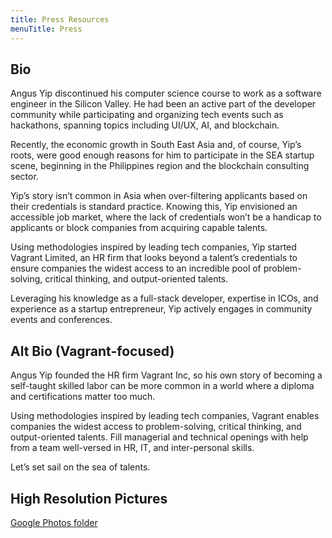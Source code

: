 ```yaml
---
title: Press Resources
menuTitle: Press
---
```


## Bio

Angus Yip discontinued his computer science course to work as a software engineer in the Silicon Valley. He had been an active part of the developer community while participating and organizing tech events such as hackathons, spanning topics including UI/UX, AI, and blockchain.

Recently, the economic growth in South East Asia and, of course, Yip’s roots, were good enough reasons for him to participate in the SEA startup scene, beginning in the Philippines region and the blockchain consulting sector.

Yip’s story isn’t common in Asia when over-filtering applicants based on their credentials is standard practice. Knowing this, Yip envisioned an accessible job market, where the lack of credentials won’t be a handicap to applicants or block companies from acquiring capable talents.

Using methodologies inspired by leading tech companies, Yip started Vagrant Limited, an HR firm that looks beyond a talent’s credentials to ensure companies the widest access to an incredible pool of problem-solving, critical thinking, and output-oriented talents.

Leveraging his knowledge as a full-stack developer, expertise in ICOs, and experience as a startup entrepreneur, Yip actively engages in community events and conferences.

## Alt Bio (Vagrant-focused)

Angus Yip founded the HR firm Vagrant Inc, so his own story of becoming a self-taught skilled labor can be more common in a world where a diploma and certifications matter too much.

Using methodologies inspired by leading tech companies, Vagrant enables companies the widest access to problem-solving, critical thinking, and output-oriented talents. Fill managerial and technical openings with help from a team well-versed in HR, IT, and inter-personal skills.

Let’s set sail on the sea of talents.

## High Resolution Pictures

[Google Photos folder](https://photos.app.goo.gl/rC96xeBYhSRGuunt6)
